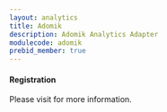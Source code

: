 ```yaml
---
layout: analytics
title: Adomik
description: Adomik Analytics Adapter
modulecode: adomik
prebid_member: true
---
```


#### Registration

Please visit []() for more information.

